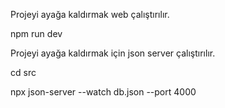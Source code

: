 Projeyi ayağa kaldırmak web çalıştırılır.

npm run dev

Projeyi ayağa kaldırmak için json server çalıştırılır.

cd src

npx json-server --watch db.json --port 4000
